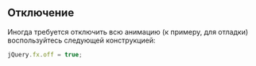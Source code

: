 ## Отключение

Иногда требуется отключить всю анимацию (к примеру, для отладки) воспользуйтесь следующей конструкцией:

```javascript
jQuery.fx.off = true;
```
